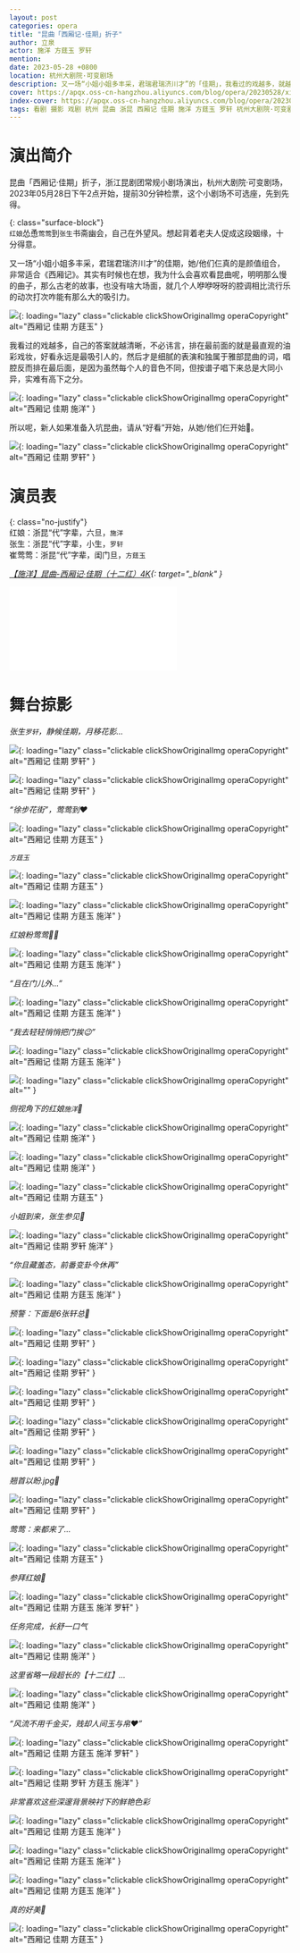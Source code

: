 ```yaml
---
layout: post
categories: opera
title: "昆曲「西厢记·佳期」折子"
author: 立泉
actor: 施洋 方莛玉 罗轩
mention: 
date: 2023-05-28 +0800
location: 杭州大剧院·可变剧场
description: 又一场“小姐小姐多丰采，君瑞君瑞济川才”的「佳期」，我看过的戏越多，就越觉得直观好看的油彩戏妆永远是最吸引人的，然后才是细腻的表演和独属于雅部昆曲的词，唱腔反而排在最后面，是因为虽然每个人的音色不同，但按谱子唱下来总是大同小异，实难有高下之分。所以呢，新人如果准备入坑昆曲，请从“好看”开始，从她和他们开始🦄。
cover: https://apqx.oss-cn-hangzhou.aliyuncs.com/blog/opera/20230528/xixiangji_jiaqi/DSC00664_thumb.jpg
index-cover: https://apqx.oss-cn-hangzhou.aliyuncs.com/blog/opera/20230528/xixiangji_jiaqi/DSC00727_index_cover_thumb.jpg
tags: 看剧 摄影 戏剧 杭州 昆曲 浙昆 西厢记 佳期 施洋 方莛玉 罗轩 杭州大剧院·可变剧场
---
```


# 演出简介

昆曲「西厢记·佳期」折子，浙江昆剧团常规小剧场演出，杭州大剧院·可变剧场，2023年05月28日下午2点开始，提前30分钟检票，这个小剧场不可选座，先到先得。

{: class="surface-block"}  
`红娘`怂恿`莺莺`到`张生`书斋幽会，自己在外望风。想起背着老夫人促成这段姻缘，十分得意。

又一场“小姐小姐多丰采，君瑞君瑞济川才”的佳期，她/他们仨真的是颜值组合，非常适合《西厢记》。其实有时候也在想，我为什么会喜欢看昆曲呢，明明那么慢的曲子，那么古老的故事，也没有啥大场面，就几个人咿咿呀呀的腔调相比流行乐的动次打次咋能有那么大的吸引力。

![](https://apqx.oss-cn-hangzhou.aliyuncs.com/blog/opera/20230528/xixiangji_jiaqi/DSC00729_thumb.jpg){: loading="lazy" class="clickable clickShowOriginalImg operaCopyright" alt="西厢记 佳期 方莛玉" }

我看过的戏越多，自己的答案就越清晰，不必讳言，排在最前面的就是最直观的油彩戏妆，好看永远是最吸引人的，然后才是细腻的表演和独属于雅部昆曲的词，唱腔反而排在最后面，是因为虽然每个人的音色不同，但按谱子唱下来总是大同小异，实难有高下之分。

![](https://apqx.oss-cn-hangzhou.aliyuncs.com/blog/opera/20230528/xixiangji_jiaqi/DSC00666_thumb.jpg){: loading="lazy" class="clickable clickShowOriginalImg operaCopyright" alt="西厢记 佳期 施洋" }

所以呢，新人如果准备入坑昆曲，请从“好看”开始，从她/他们仨开始🦄。

![](https://apqx.oss-cn-hangzhou.aliyuncs.com/blog/opera/20230528/xixiangji_jiaqi/DSC00687_thumb.jpg){: loading="lazy" class="clickable clickShowOriginalImg operaCopyright" alt="西厢记 佳期 罗轩" }

# 演员表

{: class="no-justify"}  
红娘：浙昆“代”字辈，六旦，`施洋`  
张生：浙昆“代”字辈，小生，`罗轩`  
崔莺莺：浙昆“代”字辈，闺门旦，`方莛玉`

*[【施洋】昆曲-西厢记·佳期（十二红）4K](https://www.bilibili.com/video/BV1b24y1A7Y3){: target="_blank" }*

<div class="video-container">
<iframe loading="lazy" src="//player.bilibili.com/player.html?aid=784136248&bvid=BV1b24y1A7Y3&cid=1145802215&p=1&autoplay=0" scrolling="no" border="0" frameborder="no" framespacing="0" allowfullscreen="true"> </iframe>
</div>

# 舞台掠影

*张生`罗轩`，静候佳期，月移花影...*

![](https://apqx.oss-cn-hangzhou.aliyuncs.com/blog/opera/20230528/xixiangji_jiaqi/DSC00614_thumb.jpg){: loading="lazy" class="clickable clickShowOriginalImg operaCopyright" alt="西厢记 佳期 罗轩" }

![](https://apqx.oss-cn-hangzhou.aliyuncs.com/blog/opera/20230528/xixiangji_jiaqi/DSC00629_thumb.jpg){: loading="lazy" class="clickable clickShowOriginalImg operaCopyright" alt="西厢记 佳期 罗轩" }

*“徐步花街”，莺莺到❤️*

![](https://apqx.oss-cn-hangzhou.aliyuncs.com/blog/opera/20230528/xixiangji_jiaqi/DSC00630_thumb.jpg){: loading="lazy" class="clickable clickShowOriginalImg operaCopyright" alt="西厢记 佳期 方莛玉" }

*`方莛玉`*

![](https://apqx.oss-cn-hangzhou.aliyuncs.com/blog/opera/20230528/xixiangji_jiaqi/DSC00633_thumb.jpg){: loading="lazy" class="clickable clickShowOriginalImg operaCopyright" alt="西厢记 佳期 方莛玉" }

![](https://apqx.oss-cn-hangzhou.aliyuncs.com/blog/opera/20230528/xixiangji_jiaqi/DSC00636_thumb.jpg){: loading="lazy" class="clickable clickShowOriginalImg operaCopyright" alt="西厢记 佳期 方莛玉 施洋" }

*红娘粉莺莺👭🏻*

![](https://apqx.oss-cn-hangzhou.aliyuncs.com/blog/opera/20230528/xixiangji_jiaqi/DSC00646_thumb.jpg){: loading="lazy" class="clickable clickShowOriginalImg operaCopyright" alt="西厢记 佳期 方莛玉 施洋" }

*“且在门儿外...”*

![](https://apqx.oss-cn-hangzhou.aliyuncs.com/blog/opera/20230528/xixiangji_jiaqi/DSC00650_thumb.jpg){: loading="lazy" class="clickable clickShowOriginalImg operaCopyright" alt="西厢记 佳期 方莛玉 施洋" }

*“我去轻轻悄悄把门挨😉”*

![](https://apqx.oss-cn-hangzhou.aliyuncs.com/blog/opera/20230528/xixiangji_jiaqi/DSC00656_thumb.jpg){: loading="lazy" class="clickable clickShowOriginalImg operaCopyright" alt="西厢记 佳期 方莛玉 施洋" }

![](https://apqx.oss-cn-hangzhou.aliyuncs.com/blog/opera/20230528/xixiangji_jiaqi/DSC00661_thumb.jpg){: loading="lazy" class="clickable clickShowOriginalImg operaCopyright" alt="" }

*侧视角下的红娘`施洋`📸*

![](https://apqx.oss-cn-hangzhou.aliyuncs.com/blog/opera/20230528/xixiangji_jiaqi/DSC00664_thumb.jpg){: loading="lazy" class="clickable clickShowOriginalImg operaCopyright" alt="西厢记 佳期 施洋" }

![](https://apqx.oss-cn-hangzhou.aliyuncs.com/blog/opera/20230528/xixiangji_jiaqi/DSC00666_thumb.jpg){: loading="lazy" class="clickable clickShowOriginalImg operaCopyright" alt="西厢记 佳期 施洋" }

![](https://apqx.oss-cn-hangzhou.aliyuncs.com/blog/opera/20230528/xixiangji_jiaqi/DSC00669_thumb.jpg){: loading="lazy" class="clickable clickShowOriginalImg operaCopyright" alt="西厢记 佳期 方莛玉" }

*小姐到来，张生参见🥰*

![](https://apqx.oss-cn-hangzhou.aliyuncs.com/blog/opera/20230528/xixiangji_jiaqi/DSC00675_thumb.jpg){: loading="lazy" class="clickable clickShowOriginalImg operaCopyright" alt="西厢记 佳期 罗轩 施洋" }

<!-- ![](https://apqx.oss-cn-hangzhou.aliyuncs.com/blog/opera/20230528/xixiangji_jiaqi/DSC00676_thumb.jpg){: loading="lazy" class="clickable clickShowOriginalImg operaCopyright" alt="" } -->

*“你且藏羞态，前番变卦今休再”*

![](https://apqx.oss-cn-hangzhou.aliyuncs.com/blog/opera/20230528/xixiangji_jiaqi/DSC00678_thumb.jpg){: loading="lazy" class="clickable clickShowOriginalImg operaCopyright" alt="西厢记 佳期 方莛玉 施洋" }

*预警：下面是6张轩总📸*

![](https://apqx.oss-cn-hangzhou.aliyuncs.com/blog/opera/20230528/xixiangji_jiaqi/DSC00679_thumb.jpg){: loading="lazy" class="clickable clickShowOriginalImg operaCopyright" alt="西厢记 佳期 罗轩" }

![](https://apqx.oss-cn-hangzhou.aliyuncs.com/blog/opera/20230528/xixiangji_jiaqi/DSC00680_thumb.jpg){: loading="lazy" class="clickable clickShowOriginalImg operaCopyright" alt="西厢记 佳期 罗轩" }

![](https://apqx.oss-cn-hangzhou.aliyuncs.com/blog/opera/20230528/xixiangji_jiaqi/DSC00683_thumb.jpg){: loading="lazy" class="clickable clickShowOriginalImg operaCopyright" alt="西厢记 佳期 罗轩" }

![](https://apqx.oss-cn-hangzhou.aliyuncs.com/blog/opera/20230528/xixiangji_jiaqi/DSC00686_thumb.jpg){: loading="lazy" class="clickable clickShowOriginalImg operaCopyright" alt="西厢记 佳期 罗轩" }

![](https://apqx.oss-cn-hangzhou.aliyuncs.com/blog/opera/20230528/xixiangji_jiaqi/DSC00687_thumb.jpg){: loading="lazy" class="clickable clickShowOriginalImg operaCopyright" alt="西厢记 佳期 罗轩" }

*翘首以盼.jpg🤭*

![](https://apqx.oss-cn-hangzhou.aliyuncs.com/blog/opera/20230528/xixiangji_jiaqi/DSC00688_thumb.jpg){: loading="lazy" class="clickable clickShowOriginalImg operaCopyright" alt="西厢记 佳期 罗轩" }

*莺莺：来都来了...*

![](https://apqx.oss-cn-hangzhou.aliyuncs.com/blog/opera/20230528/xixiangji_jiaqi/DSC00691_thumb.jpg){: loading="lazy" class="clickable clickShowOriginalImg operaCopyright" alt="西厢记 佳期 方莛玉" }

*参拜红娘🫡*

![](https://apqx.oss-cn-hangzhou.aliyuncs.com/blog/opera/20230528/xixiangji_jiaqi/DSC00696_thumb.jpg){: loading="lazy" class="clickable clickShowOriginalImg operaCopyright" alt="西厢记 佳期 方莛玉 施洋 罗轩" }

*任务完成，长舒一口气*

![](https://apqx.oss-cn-hangzhou.aliyuncs.com/blog/opera/20230528/xixiangji_jiaqi/DSC00706_thumb.jpg){: loading="lazy" class="clickable clickShowOriginalImg operaCopyright" alt="西厢记 佳期 施洋" }

*这里省略一段超长的【十二红】...*

![](https://apqx.oss-cn-hangzhou.aliyuncs.com/blog/opera/20230528/xixiangji_jiaqi/DSC00710_thumb.jpg){: loading="lazy" class="clickable clickShowOriginalImg operaCopyright" alt="西厢记 佳期 施洋" }

*“风流不用千金买，贱却人间玉与帛❤️”*

![](https://apqx.oss-cn-hangzhou.aliyuncs.com/blog/opera/20230528/xixiangji_jiaqi/DSC00712_thumb.jpg){: loading="lazy" class="clickable clickShowOriginalImg operaCopyright" alt="西厢记 佳期 方莛玉 施洋 罗轩" }

<!-- ![](https://apqx.oss-cn-hangzhou.aliyuncs.com/blog/opera/20230528/xixiangji_jiaqi/DSC00713_thumb.jpg){: loading="lazy" class="clickable clickShowOriginalImg operaCopyright" alt="" } -->

![](https://apqx.oss-cn-hangzhou.aliyuncs.com/blog/opera/20230528/xixiangji_jiaqi/DSC00715_thumb.jpg){: loading="lazy" class="clickable clickShowOriginalImg operaCopyright" alt="西厢记 佳期 罗轩 方莛玉 施洋" }

*非常喜欢这些深邃背景映衬下的鲜艳色彩*

![](https://apqx.oss-cn-hangzhou.aliyuncs.com/blog/opera/20230528/xixiangji_jiaqi/DSC00716_thumb.jpg){: loading="lazy" class="clickable clickShowOriginalImg operaCopyright" alt="西厢记 佳期 方莛玉 施洋" }

<!-- ![](https://apqx.oss-cn-hangzhou.aliyuncs.com/blog/opera/20230528/xixiangji_jiaqi/DSC00722_thumb.jpg){: loading="lazy" class="clickable clickShowOriginalImg operaCopyright" alt="" } -->

![](https://apqx.oss-cn-hangzhou.aliyuncs.com/blog/opera/20230528/xixiangji_jiaqi/DSC00723_thumb.jpg){: loading="lazy" class="clickable clickShowOriginalImg operaCopyright" alt="西厢记 佳期 方莛玉 施洋" }

![](https://apqx.oss-cn-hangzhou.aliyuncs.com/blog/opera/20230528/xixiangji_jiaqi/DSC00727_thumb.jpg){: loading="lazy" class="clickable clickShowOriginalImg operaCopyright" alt="西厢记 佳期 方莛玉 施洋" }

*真的好美📸*

![](https://apqx.oss-cn-hangzhou.aliyuncs.com/blog/opera/20230528/xixiangji_jiaqi/DSC00729_thumb.jpg){: loading="lazy" class="clickable clickShowOriginalImg operaCopyright" alt="西厢记 佳期 方莛玉" }


